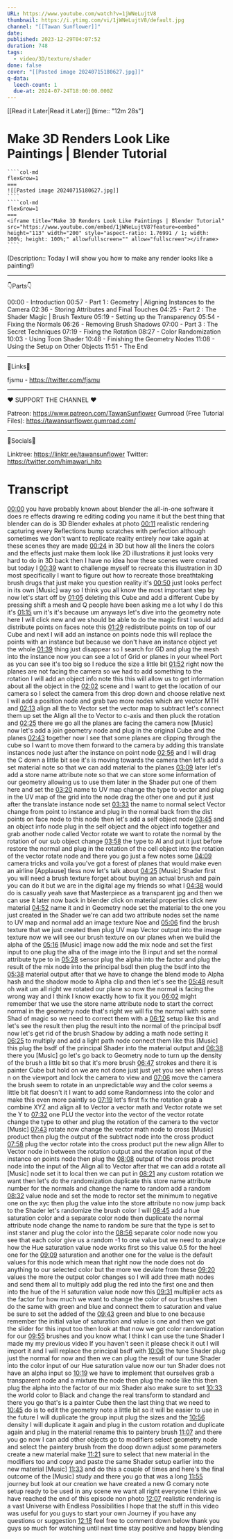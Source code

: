 ```yaml
---
URL: https://www.youtube.com/watch?v=1jWNeLujtV8
thumbnail: https://i.ytimg.com/vi/1jWNeLujtV8/default.jpg
channel: "[[Tawan Sunflower]]"
date: 
published: 2023-12-29T04:07:52
duration: 748
tags:
  - video/3D/texture/shader
done: false
cover: "[[Pasted image 20240715180627.jpg]]"
q-data:
  leech-count: 1
  due-at: 2024-07-24T18:00:00.000Z
---
```

[[Read it Later|Read it Later]] [time:: "12m 28s"]
# Make 3D Renders Look Like Paintings | Blender Tutorial
`````col
````col-md
flexGrow=1
===
![[Pasted image 20240715180627.jpg]]
````
````col-md
flexGrow=1
===
<iframe title="Make 3D Renders Look Like Paintings | Blender Tutorial" src="https://www.youtube.com/embed/1jWNeLujtV8?feature=oembed" height="113" width="200" style="aspect-ratio: 1.76991 / 1; width: 100%; height: 100%;" allowfullscreen="" allow="fullscreen"></iframe>
````
`````
(Description:: Today I will show you how to make any render looks like a painting!)
________________________________
👇Parts👇

00:00 - Introduction
00:57 - Part 1 : Geometry | Aligning Instances to the Camera
02:36 - Storing Attributes and Final Touches
04:25 - Part 2 : The Shader Magic | Brush Texture
05:19 - Setting up the Transparency
05:54 - Fixing the Normals
06:26 - Removing Brush Shadows
07:00 - Part 3 : The Secret Techniques
07:19 - Fixing the Rotation
08:27 - Color Randomization
10:03 - Using Toon Shader
10:48 - Finishing the Geometry Nodes
11:08 - Using the Setup on Other Objects
11:51 - The End


________________________________________________
📙Links📙

fjsmu - https://twitter.com/fjsmu

________________________________________________
❤️ SUPPORT THE CHANNEL ❤️

Patreon: https://www.patreon.com/TawanSunflower
Gumroad (Free Tutorial Files): https://tawansunflower.gumroad.com/

________________________________________________
💬Socials💬

Linktree: https://linktr.ee/tawansunflower
Twitter: https://twitter.com/himawari_hito

# Transcript
[00:00](https://www.youtube.com/watch?v=1jWNeLujtV8&t=0) you have probably known about blender the all-in-one software it does re effects drawing re editing coding you name it but the best thing that blender can do is 3D Blender exhales at photo 
[00:11](https://www.youtube.com/watch?v=1jWNeLujtV8&t=11) realistic rendering capturing every Reflections bump scratches with perfection although sometimes we don't want to replicate reality entirely now take again at these scenes they are made 
[00:24](https://www.youtube.com/watch?v=1jWNeLujtV8&t=24) in 3D but how all the liners the colors and the effects just make them look like 2D illustrations it just looks very hard to do in 3D back then I have no idea how these scenes were created but today I 
[00:39](https://www.youtube.com/watch?v=1jWNeLujtV8&t=39) want to challenge myself to recreate this illustration in 3D most specifically I want to figure out how to recreate those breathtaking brush drugs that just make you question reality it's 
[00:50](https://www.youtube.com/watch?v=1jWNeLujtV8&t=50) just looks perfect in its own [Music] way so I think you all know the most important step by now let's start off by 
[01:05](https://www.youtube.com/watch?v=1jWNeLujtV8&t=65) deleting this Cube and add a different Cube by pressing shift a mesh and Q people have been asking me a lot why I do this it's 
[01:15](https://www.youtube.com/watch?v=1jWNeLujtV8&t=75) um it's it's because um anyways let's dive into the geometry note here I will click new and we should be able to do the magic first I would add distribute points on faces note this 
[01:29](https://www.youtube.com/watch?v=1jWNeLujtV8&t=89) redistribute points on top of our Cube and next I will add an instance on points node this will replace the points with an instance but because we don't have an instance object yet the whole 
[01:39](https://www.youtube.com/watch?v=1jWNeLujtV8&t=99) thing just disappear so I search for GD and plug the mesh into the instance now you can see a lot of Grid or planes in your wheel Port as you can see it's too big so I reduce the size a little bit 
[01:52](https://www.youtube.com/watch?v=1jWNeLujtV8&t=112) right now the planes are not facing the camera so we had to add something to the rotation I will add an object info note this this will allow us to get information about all the object in the 
[02:02](https://www.youtube.com/watch?v=1jWNeLujtV8&t=122) scene and I want to get the location of our camera so I select the camera from this drop down and choose relative next I will add a position node and grab two more nodes which are vector MTH and 
[02:13](https://www.youtube.com/watch?v=1jWNeLujtV8&t=133) align all the to Vector set the vector map to subtract let's connect them up set the Align all the to Vector to c-axis and then pluck the rotation and 
[02:25](https://www.youtube.com/watch?v=1jWNeLujtV8&t=145) there we go all the planes are facing the camera now [Music] now let's add a join geometry node and plug in the original Cube and the planes 
[02:43](https://www.youtube.com/watch?v=1jWNeLujtV8&t=163) together now I see that some planes are clipping through the cube so I want to move them forward to the camera by adding this translate instances node just after the instance on point node 
[02:56](https://www.youtube.com/watch?v=1jWNeLujtV8&t=176) and I will drag the C down a little bit see it's is moving towards the camera then let's add a set material note so that we can add material to the planes 
[03:09](https://www.youtube.com/watch?v=1jWNeLujtV8&t=189) later let's add a store name attribute note so that we can store some information of our geometry allowing us to use them later in the Shader put one of them here and set the 
[03:20](https://www.youtube.com/watch?v=1jWNeLujtV8&t=200) name to UV map change the type to vector and plug in the UV map of the grid into the node drag the other one and put it just after the translate instance node set 
[03:33](https://www.youtube.com/watch?v=1jWNeLujtV8&t=213) the name to normal select Vector change from point to instance and plug in the normal back from the dist points on face node to this node then let's add a self object node 
[03:45](https://www.youtube.com/watch?v=1jWNeLujtV8&t=225) and an object info node plug in the self object and the object info together and grab another node called Vector rotate we want to rotate the normal by the rotation of our sub object change 
[03:58](https://www.youtube.com/watch?v=1jWNeLujtV8&t=238) the type to Al and put it just before restore the normal and plug in the rotation of the cell object into the rotation of the vector rotate node and there you go just a few notes some 
[04:09](https://www.youtube.com/watch?v=1jWNeLujtV8&t=249) camera tricks and voila you've got a forest of planes that would make even an airline [Applause] tless now let's talk about 
[04:25](https://www.youtube.com/watch?v=1jWNeLujtV8&t=265) [Music] Shader first you will need a brush texture forget about buying an actual brush and pain you can do it but we are in the digital age my friends so what I 
[04:38](https://www.youtube.com/watch?v=1jWNeLujtV8&t=278) would do is casually yeah save that Masterpiece as a transparent jpg and then we can use it later now back in blender click on material properties click new material 
[04:52](https://www.youtube.com/watch?v=1jWNeLujtV8&t=292) name it and in Geometry node set the material to the one you just created in the Shader we're can add two attribute nodes set the name to UV map and normal add an image texture Noe and 
[05:06](https://www.youtube.com/watch?v=1jWNeLujtV8&t=306) find the brush texture that we just created then plug UV map Vector output into the image texture now we will see our brush texture on our planes when we build the alpha of the 
[05:16](https://www.youtube.com/watch?v=1jWNeLujtV8&t=316) [Music] image now add the mix node and set the first input to one plug the alha of the image into the B input and set the normal attribute type to in 
[05:28](https://www.youtube.com/watch?v=1jWNeLujtV8&t=328) sensor plug the alpha into the factor and plug the result of the mix node into the principal bsdl then plug the bsdf into the 
[05:38](https://www.youtube.com/watch?v=1jWNeLujtV8&t=338) material output after that we have to change the blend mode to Alpha hash and the shadow mode to Alpha clip and then let's see the 
[05:48](https://www.youtube.com/watch?v=1jWNeLujtV8&t=348) result oh wait um all right we rotated our plane so now the normal is facing the wrong way and I think I know exactly how to fix it you 
[06:02](https://www.youtube.com/watch?v=1jWNeLujtV8&t=362) might remember that we use the store name attribute node to start the correct normal in the geometry node that's right we will fix the normal with some Shad of magic so we need to correct them with a 
[06:12](https://www.youtube.com/watch?v=1jWNeLujtV8&t=372) setup like this and let's see the result then plug the result into the normal of the principal bsdf now let's get rid of the brush Shadow by adding a math node setting it 
[06:25](https://www.youtube.com/watch?v=1jWNeLujtV8&t=385) to multiply and add a light path node connect them like this [Music] this plug the bsdf of the principal Shader into the material output and 
[06:38](https://www.youtube.com/watch?v=1jWNeLujtV8&t=398) there you [Music] go let's go back to Geometry node to turn up the density of the brush a little bit so that it's more brush 
[06:47](https://www.youtube.com/watch?v=1jWNeLujtV8&t=407) strokes and there it is painter Cube but hold on we are not done just just yet you see when I press n on the viewport and lock the camera to view and 
[07:06](https://www.youtube.com/watch?v=1jWNeLujtV8&t=426) move the camera the brush seem to rotate in an unpredictable way and the color seems a little bit flat doesn't it I want to add some Randomness into the color and make this even more paintly so 
[07:19](https://www.youtube.com/watch?v=1jWNeLujtV8&t=439) let's first fix the rotation grab a combine XYZ and align all to Vector a vector math and Vector rotate we set the Y to 
[07:32](https://www.youtube.com/watch?v=1jWNeLujtV8&t=452) one PLU the vector into the vector of the vector rotate change the type to other and plug the rotation of the camera to the vector [Music] 
[07:43](https://www.youtube.com/watch?v=1jWNeLujtV8&t=463) rotate now change the vector math node to cross [Music] product then plug the output of the subtract node into the cross product 
[07:58](https://www.youtube.com/watch?v=1jWNeLujtV8&t=478) plug the vector rotate into the cross product put the new align Aller to Vector node in between the rotation output and the rotation input of the instance on points node then plug the 
[08:08](https://www.youtube.com/watch?v=1jWNeLujtV8&t=488) output of the cross product node into the input of the Align all to Vector after that we can add a rotate all [Music] node set it to local then we can put in 
[08:21](https://www.youtube.com/watch?v=1jWNeLujtV8&t=501) any custom rotation we want then let's do the randomization duplicate this store name attribute number for the normals and change the name to random add a random 
[08:32](https://www.youtube.com/watch?v=1jWNeLujtV8&t=512) value node and set the mode to rector set the minimum to negative one on the xyc then plug the value into the store attribute no now jump back to the Shader let's randomize the brush color I will 
[08:45](https://www.youtube.com/watch?v=1jWNeLujtV8&t=525) add a hue saturation color and a separate color node then duplicate the normal attribute node change the name to random be sure that the type is set to inst staner and plug the color into the 
[08:56](https://www.youtube.com/watch?v=1jWNeLujtV8&t=536) separate color node now you see that each color give us a random -1 to one value but we need to analyze how the Hue saturation value node works first so this value 0.5 for the heel one for the 
[09:09](https://www.youtube.com/watch?v=1jWNeLujtV8&t=549) saturation and another one for the value is the default values for this node which mean that right now the node does not do anything to our selected color but the more we deviate from these 
[09:20](https://www.youtube.com/watch?v=1jWNeLujtV8&t=560) values the more the output color changes so I will add three math nodes and send them all to multiply add plug the red into the first one and then into the hue of the H saturation value node now this 
[09:31](https://www.youtube.com/watch?v=1jWNeLujtV8&t=571) multiplier acts as the factor for how much we want to change the color of our brushes then do the same with green and blue and connect them to saturation and value be sure to set the added of the 
[09:43](https://www.youtube.com/watch?v=1jWNeLujtV8&t=583) green and blue to one because remember the initial value of saturation and value is one and then we got the slider for this input too then look at that now we got color randomization for our 
[09:55](https://www.youtube.com/watch?v=1jWNeLujtV8&t=595) brushes and you know what I think I can use the tune Shader I made my my previous video If you haven't seen it please check it out I will import it and I will replace the principal bsdf with 
[10:06](https://www.youtube.com/watch?v=1jWNeLujtV8&t=606) the tune Shader plug just the normal for now and then we can plug the result of our tune Shader into the color input of our Hue saturation value now our tun Shader does not have an alpha input so 
[10:19](https://www.youtube.com/watch?v=1jWNeLujtV8&t=619) we have to implement that ourselves grab a transparent node and a mixture the node then plug the node like this then plug the alpha into the factor of our mix Shader also make sure to set 
[10:33](https://www.youtube.com/watch?v=1jWNeLujtV8&t=633) the world color to Black and change the real transform to standard and there you go that's is a painter Cube then the last thing that we need to 
[10:45](https://www.youtube.com/watch?v=1jWNeLujtV8&t=645) do is to edit the geometry note a little bit so it will be easier to use in the future I will duplicate the group input plug the sizes and the 
[10:56](https://www.youtube.com/watch?v=1jWNeLujtV8&t=656) density I will duplicate it again and plug in the custom rotation and duplicate again and plug in the material rename this to paintery brush 
[11:07](https://www.youtube.com/watch?v=1jWNeLujtV8&t=667) and there you go now I can add other objects go to modifiers select geometry node and select the paintery brush from the doop down adjust some parameters create a new material make 
[11:21](https://www.youtube.com/watch?v=1jWNeLujtV8&t=681) sure to select that new material in the modifiers too and copy and paste the same Shader setup earlier into the new material [Music] 
[11:33](https://www.youtube.com/watch?v=1jWNeLujtV8&t=693) and do this a couple of times and here's the final outcome of the [Music] study and there you go that was a long 
[11:55](https://www.youtube.com/watch?v=1jWNeLujtV8&t=715) journey but look at our creation we have created a new G comary note setup ready to be used in any scene we want all right everyone I think we have reached the end of this episode non photo 
[12:07](https://www.youtube.com/watch?v=1jWNeLujtV8&t=727) realistic rendering is a vast Universe with Endless Possibilities I hope that the stuff in this video was useful for you guys to start your own Journey if you have any questions or suggestion 
[12:18](https://www.youtube.com/watch?v=1jWNeLujtV8&t=738) feel free to comment down below thank you guys so much for watching until next time stay positive and happy blending 
